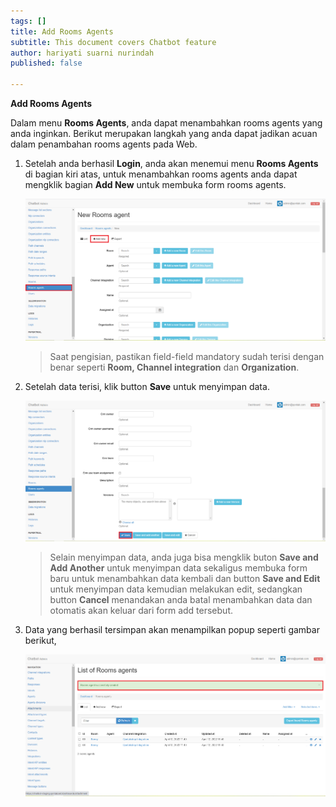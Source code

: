 ```yaml
---
tags: []
title: Add Rooms Agents
subtitle: This document covers Chatbot feature
author: hariyati suarni nurindah
published: false

---
```

**Add Rooms Agents**

Dalam menu **Rooms Agents**, anda dapat menambahkan rooms agents yang anda inginkan. Berikut merupakan langkah yang anda dapat jadikan acuan dalam penambahan rooms agents pada Web.

1. Setelah anda berhasil **Login**, anda akan menemui menu **Rooms Agents** di bagian kiri atas, untuk menambahkan rooms agents anda dapat mengklik bagian **Add New** untuk membuka form rooms agents.

   ![](/uploads/roomagents5.PNG)

   > Saat pengisian, pastikan field-field mandatory sudah terisi dengan benar seperti **Room, Channel integration** dan **Organization**.
2. Setelah data terisi, klik button **Save** untuk menyimpan data.

   ![](/uploads/roomagents6.PNG)

   > Selain menyimpan data, anda juga bisa mengklik buton **Save and Add Another** untuk menyimpan data sekaligus membuka form baru untuk menambahkan data kembali dan button **Save and Edit** untuk menyimpan data kemudian melakukan edit, sedangkan button **Cancel** menandakan anda batal menambahkan data dan otomatis akan keluar dari form add tersebut.
3. Data yang berhasil tersimpan akan menampilkan popup seperti gambar berikut,

   ![](/uploads/roomagents1.PNG)